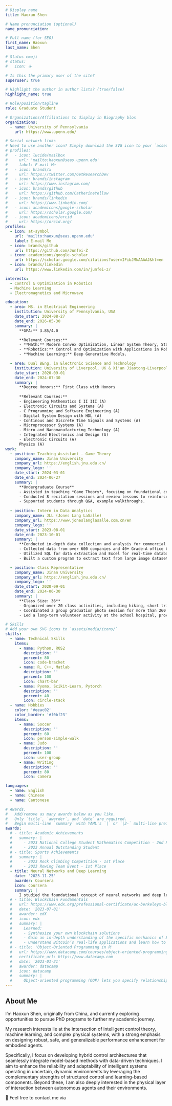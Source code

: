 ```yaml
---
# Display name
title: Haoxun Shen

# Name pronunciation (optional)
name_pronunciation: 

# Full name (for SEO)
first_name: Haoxun
last_name: Shen

# Status emoji
# status:
#   icon: ☕️

# Is this the primary user of the site?
superuser: true

# Highlight the author in author lists? (true/false)
highlight_name: true

# Role/position/tagline
role: Graduate Student

# Organizations/Affiliations to display in Biography blox
organizations:
  - name: University of Pennsylvania
    url: https://www.upenn.edu/

# Social network links
# Need to use another icon? Simply download the SVG icon to your `assets/media/icons/` folder.
# profiles:
#   - icon: lucide/mailbox
#     url: 'mailto:haoxun@seas.upenn.edu'
#     label: E-mail Me
#   - icon: brands/x
#     url: https://twitter.com/GetResearchDev
#   - icon: brands/instagram
#     url: https://www.instagram.com/
#   - icon: brands/github
#     url: https://github.com/CatherineYellow
#   - icon: brands/linkedin
#     url: https://www.linkedin.com/
#   - icon: academicons/google-scholar
#     url: https://scholar.google.com/
#   - icon: academicons/orcid
#     url: https://orcid.org/
profiles:
  - icon: at-symbol
    url: 'mailto:haoxun@seas.upenn.edu'
    label: E-mail Me
  - icon: brands/github
    url: https://github.com/Junfei-Z
  - icon: academicons/google-scholar
    url: https://scholar.google.com/citations?user=IFibJMkAAAAJ&hl=en
  - icon: brands/linkedin
    url: https://www.linkedin.com/in/junfei-z/

interests:
  - Control & Optimization in Robotics
  - Machine Learning
  - Electromagnetics and Microwave

education:
  - area: MS. in Electrical Engineering
    institution: University of Pennsylvania, USA
    date_start: 2024-08-27
    date_end: 2026-05-30
    summary: |
      **GPA:** 3.85/4.0

      **Relevant Courses:**
      - **Math:** Modern Convex Optimization, Linear System Theory, Stastics for Data Science.
      - **Robotics:** Control and Optimization with Applications in Robotics, Learning in Robotics, Autonomous Racing Cars, Nanorobotics.
      - **Machine Learning:** Deep Generative Models.

  - area: Dual BEng. in Electronic Science and Technology 
    institution: University of Liverpool, UK & Xi'an Jiaotong-Liverpool University, China
    date_start: 2020-09-01
    date_end: 2024-07-30
    summary: |
      **Degree Honors:** First Class with Honors
    
      **Relevant Courses:**
      - Engineering Mathematics I II III (A)
      - Electronic Circuits and Systems (A)
      - C Programming and Software Engineering (A)
      - Digital System Design with HDL (A)
      - Continous and Discrete Time Signals and Systems (A)
      - Microprocessor Systems (A)
      - Micro and Nanomanufacturing Technology (A)
      - Integrated Electronics and Design (A)
      - Electronic Circuits (A)
      Physics (A)
work:
  - position: Teaching Assistant – Game Theory
    company_name: Jinan University
    company_url: https://english.jnu.edu.cn/
    company_logo: ''
    date_start: 2024-03-01
    date_end: 2024-06-27
    summary: |
      **Undergraduate Course**  
      - Assisted in teaching *Game Theory*, focusing on foundational concepts such as zero-sum and non-zero-sum games, Nash equilibrium, and Shapley value.  
      - Conducted 8 recitation sessions and review lessons to reinforce theoretical understanding and problem-solving skills.  
      - Supported students through Q&A, example walkthroughs.
      
  - position: Intern in Data Analytics
    company_name: JLL (Jones Lang LaSalle)
    company_url: https://www.joneslanglasalle.com.cn/en
    company_logo: ''
    date_start: 2023-08-01
    date_end: 2023-10-01
    summary: |
      **Conducted in-depth data collection and analysis for commercial real estate.**
      - Collected data from over 600 companies and 40+ Grade-A office buildings through on-site surveys, focusing on tenants, vacancy rates, and performance metrics.
      - Utilized SQL for data extraction and Excel for real-time database updates, ensuring accuracy and consistency.
      - Built a custom program to extract text from large image datasets and automate text file organization, significantly improving workflow efficiency.

  - position: Class Representative
    company_name: Jinan University
    company_url: https://english.jnu.edu.cn/
    company_logo: ''
    date_start: 2020-09-01
    date_end: 2024-06-30
    summary: |
      **Class Size: 36**
      - Organized over 20 class activities, including hiking, short trips, and experience-sharing sessions with seniors.
      - Coordinated a group graduation photo session for more than 260 students across the college.
      - Led a long-term volunteer activity at the school hospital, providing patient directions for 200 service hours.

# Skills
# Add your own SVG icons to `assets/media/icons/`
skills:
  - name: Technical Skills
    items:
      - name: Python, ROS2
        description: ''
        percent: 80
        icon: code-bracket
      - name: R, C++, Matlab
        description: ''
        percent: 100
        icon: chart-bar
      - name: Pyomo, Scikit-Learn, Pytorch
        description: ''
        percent: 40
        icon: circle-stack
  - name: Hobbies
    color: '#eeac02'
    color_border: '#f0bf23'
    items:
      - name: Soccer
        description: ''
        percent: 60
        icon: person-simple-walk
      - name: Judo
        description: ''
        percent: 100
        icon: user-group
      - name: Writing
        description: ''
        percent: 80
        icon: camera

languages:
  - name: English
  - name: Chinese
  - name: Cantonese

# Awards.
#   Add/remove as many awards below as you like.
#   Only `title`, `awarder`, and `date` are required.
#   Begin multi-line `summary` with YAML's `|` or `|2-` multi-line prefix and indent 2 spaces below.
awards:
  # - title: Academic Achievements
  #   summary: |
  #     - 2023 National College Student Mathematics Competition - 2nd Prize in Guangdong Province
  #     - 2023 Annual Outstanding Student
  # - title: Sports Achievements
  #   summary: |
  #     - 2023 Rock Climbing Competition - 1st Place
  #     - 2023 Rowing Team Event - 1st Place
  - title: Neural Networks and Deep Learning
    date: '2023-11-25'
    awarder: Coursera
    icon: coursera
    summary: |
      I studied the foundational concept of neural networks and deep learning. By the end, I was familiar with the significant technological trends driving the rise of deep learning; build, train, and apply fully connected deep neural networks; implement efficient (vectorized) neural networks; identify key parameters in a neural network’s architecture; and apply deep learning to your own applications.
  # - title: Blockchain Fundamentals
  #   url: https://www.edx.org/professional-certificate/uc-berkeleyx-blockchain-fundamentals
  #   date: '2023-07-01'
  #   awarder: edX
  #   icon: edx
  #   summary: |
  #     Learned:
  #     - Synthesize your own blockchain solutions
  #     - Gain an in-depth understanding of the specific mechanics of Bitcoin
  #     - Understand Bitcoin’s real-life applications and learn how to attack and destroy Bitcoin, Ethereum, smart contracts and Dapps, and alternatives to Bitcoin’s Proof-of-Work consensus algorithm
  # - title: 'Object-Oriented Programming in R'
  #   url: https://www.datacamp.com/courses/object-oriented-programming-with-s3-and-r6-in-r
  #   certificate_url: https://www.datacamp.com
  #   date: '2023-01-21'
  #   awarder: datacamp
  #   icon: datacamp
  #   summary: |
  #     Object-oriented programming (OOP) lets you specify relationships between functions and the objects that they can act on, helping you manage complexity in your code. This is an intermediate level course, providing an introduction to OOP, using the S3 and R6 systems. S3 is a great day-to-day R programming tool that simplifies some of the functions that you write. R6 is especially useful for industry-specific analyses, working with web APIs, and building GUIs.
---
```


## About Me

I’m Haoxun Shen, originally from China, and currently exploring opportunities to pursue PhD programs to further my academic journey.

My research interests lie at the intersection of intelligent control theory, machine learning, and complex physical systems, with a strong emphasis on designing robust, safe, and generalizable performance enhancement for embodied agents.

Specifically, I focus on developing hybrid control architectures that seamlessly integrate model-based methods with data-driven techniques. I aim to enhance the reliability and adaptability of intelligent systems operating in uncertain, dynamic environments by leveraging the complementary strengths of structured control and learning-based components. Beyond these, I am also deeply interested in the physical layer of interaction between autonomous agents and their environments.

<p> 📧 Feel free to contact me via <span id="email"></span></p>
<script>
  document.getElementById("email").innerHTML =
    '<a href="mailto:' + 'haoxun' + '@' + 'seas.upenn.edu">haoxun@seas.upenn.edu</a>';
</script>
